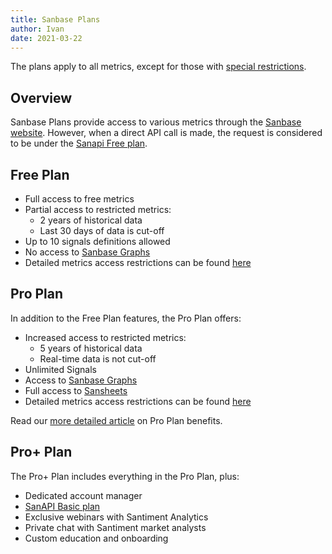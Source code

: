 ```yaml
---
title: Sanbase Plans
author: Ivan
date: 2021-03-22
---
```


The plans apply to all metrics, except for those with [special restrictions](/products-and-plans/special-restrictions).

## Overview

Sanbase Plans provide access to various metrics through the [Sanbase website](https://app.santiment.net). However, when a direct API call is made, the request is considered to be under the [Sanapi Free plan](/products-and-plans/access-plans/sanapi#free-plan).

## Free Plan

- Full access to free metrics
- Partial access to restricted metrics:
  - 2 years of historical data
  - Last 30 days of data is cut-off
- Up to 10 signals definitions allowed
- No access to [Sanbase Graphs](https://graphs.santiment.net)
- Detailed metrics access restrictions can be found [here](https://api.santiment.net/graphiql?query=%7B%0A%20%20getAccessRestrictions(plan%3A%20FREE%2C%20product%3A%20SANBASE)%20%7B%0A%20%20%20%20name%0A%20%20%20%20type%0A%20%20%20%20isAccessible%0A%20%20%20%20isRestricted%0A%20%20%20%20restrictedFrom%0A%20%20%20%20restrictedTo%0A%20%20%7D%0A%7D%0A)

## Pro Plan

In addition to the Free Plan features, the Pro Plan offers:

- Increased access to restricted metrics:
  - 5 years of historical data
  - Real-time data is not cut-off
- Unlimited Signals
- Access to [Sanbase Graphs](https://graphs.santiment.net)
- Full access to [Sansheets](https://sheets.santiment.net)
- Detailed metrics access restrictions can be found [here](https://api.santiment.net/graphiql?query=%7B%0A%20%20getAccessRestrictions(plan%3A%20PRO%2C%20product%3A%20SANBASE)%20%7B%0A%20%20%20%20name%0A%20%20%20%20type%0A%20%20%20%20isAccessible%0A%20%20%20%20isRestricted%0A%20%20%20%20restrictedFrom%0A%20%20%20%20restrictedTo%0A%20%20%7D%0A%7D%0A)

Read our [more detailed article](/products-and-plans/sanbase-pro-features/) on Pro Plan benefits.

## Pro+ Plan

The Pro+ Plan includes everything in the Pro Plan, plus:

- Dedicated account manager
- [SanAPI Basic plan](/products-and-plans/access-plans/sanapi/#basic-plan)
- Exclusive webinars with Santiment Analytics
- Private chat with Santiment market analysts
- Custom education and onboarding

